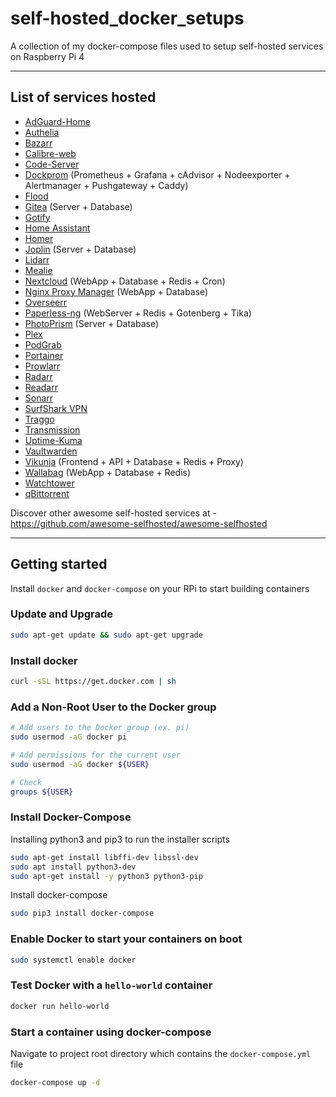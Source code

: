 # self-hosted_docker_setups
A collection of my docker-compose files used to setup self-hosted services on Raspberry Pi 4

---

## List of services hosted

* [AdGuard-Home](https://github.com/AdguardTeam/AdGuardHome)
* [Authelia](https://github.com/authelia/authelia)
* [Bazarr](https://github.com/linuxserver/docker-bazarr)
* [Calibre-web](https://github.com/janeczku/calibre-web)
* [Code-Server](https://github.com/linuxserver/docker-code-server)
* [Dockprom](https://github.com/stefanprodan/dockprom) (Prometheus + Grafana + cAdvisor + Nodeexporter + Alertmanager + Pushgateway + Caddy)
* [Flood](https://github.com/jesec/flood)
* [Gitea](https://github.com/go-gitea/gitea) (Server + Database)
* [Gotify](https://github.com/gotify)
* [Home Assistant](https://github.com/linuxserver/docker-homeassistant)
* [Homer](https://github.com/bastienwirtz/homer)
* [Joplin](https://github.com/flosoft/docker-joplin-server) (Server + Database)
* [Lidarr](https://github.com/linuxserver/docker-lidarr)
* [Mealie](https://github.com/hay-kot/mealie)
* [Nextcloud](https://github.com/nextcloud/docker) (WebApp + Database + Redis + Cron)
* [Nginx Proxy Manager](https://github.com/jc21/nginx-proxy-manager) (WebApp + Database)
* [Overseerr](https://github.com/sct/overseerr)
* [Paperless-ng](https://github.com/jonaswinkler/paperless-ng) (WebServer + Redis + Gotenberg + Tika)
* [PhotoPrism](https://github.com/photoprism/photoprism) (Server + Database)
* [Plex](https://github.com/linuxserver/docker-plex)
* [PodGrab](https://github.com/akhilrex/podgrab)
* [Portainer](https://documentation.portainer.io/v2.0/deploy/ceinstalldocker/)
* [Prowlarr](https://github.com/linuxserver/docker-prowlarr)
* [Radarr](https://github.com/linuxserver/docker-radarr)
* [Readarr](https://github.com/linuxserver/docker-readarr)
* [Sonarr](https://github.com/linuxserver/docker-sonarr)
* [SurfShark VPN](https://github.com/ilteoood/docker-surfshark)
* [Traggo](https://github.com/traggo/server)
* [Transmission](https://github.com/linuxserver/docker-transmission)
* [Uptime-Kuma](https://github.com/louislam/uptime-kuma)
* [Vaultwarden](https://github.com/dani-garcia/vaultwarden)
* [Vikunja](https://github.com/go-vikunja) (Frontend + API + Database + Redis + Proxy)
* [Wallabag](https://github.com/wallabag/wallabag) (WebApp + Database + Redis)
* [Watchtower](https://github.com/containrrr/watchtower)
* [qBittorrent](https://github.com/linuxserver/docker-qbittorrent)

Discover other awesome self-hosted services at - https://github.com/awesome-selfhosted/awesome-selfhosted

---
## Getting started
Install ```docker``` and ```docker-compose``` on your RPi to start building containers

### Update and Upgrade
``` bash
sudo apt-get update && sudo apt-get upgrade
```

### Install docker
``` bash
curl -sSL https://get.docker.com | sh
```

### Add a Non-Root User to the Docker group
``` bash
# Add users to the Docker group (ex. pi)
sudo usermod -aG docker pi

# Add permissions for the current user
sudo usermod -aG docker ${USER}

# Check 
groups ${USER}
```

### Install Docker-Compose
Installing python3 and pip3 to run the installer scripts
``` bash
sudo apt-get install libffi-dev libssl-dev
sudo apt install python3-dev
sudo apt-get install -y python3 python3-pip
```

Install docker-compose
``` bash
sudo pip3 install docker-compose
```

### Enable Docker to start your containers on boot
``` bash
sudo systemctl enable docker
```

### Test Docker with a ```hello-world``` container
``` bash
docker run hello-world
```

### Start a container using docker-compose
Navigate to project root directory which contains the ```docker-compose.yml``` file
``` bash
docker-compose up -d
```
